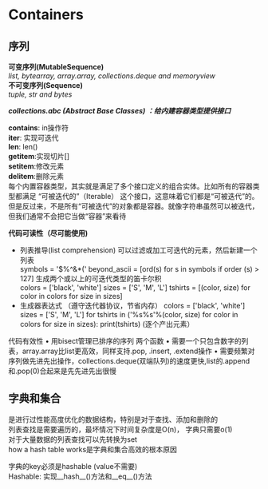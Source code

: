 # Containers
## 序列
**可变序列(MutableSequence)**  
*list, bytearray, array.array, collections.deque and memoryview*  
**不可变序列(Sequence)**  
*tuple, str and bytes*  

***collections.abc (Abstract Base Classes) ：给内建容器类型提供接口***

__contains__: in操作符  
__iter__: 实现可迭代  
__len__: len()  
__getitem__:实现切片[]  
__setitem__:修改元素  
__delitem__:删除元素  
每个内置容器类型，其实就是满足了多个接口定义的组合实体。比如所有的容器类型都满足 “可被迭代的”（Iterable） 这个接口，这意味着它们都是“可被迭代”的。但是反过来，不是所有“可被迭代”的对象都是容器。就像字符串虽然可以被迭代，但我们通常不会把它当做“容器”来看待  

**代码可读性（尽可能使用)**
* 列表推导(list comprehension)
	可以过滤或加工可迭代的元素，然后新建一个列表  
	symbols = '$%^&*('
	beyond_ascii = [ord(s) for s in symbols if order (s) > 127]
	生成两个或以上的可迭代类型的笛卡尔积  	
	colors = ['black', 'white']
	sizes = ['S', 'M', 'L']
	tshirts = [(color, size) for color in colors for size in sizes]
* 生成器表达式 （遵守迭代器协议，节省内存）
	colors = ['black', 'white']
	sizes = ['S', 'M', 'L']
	for tshirts in ('%s%s'%(color, size) for color in colors for size in sizes):
		print(tshirts)
	(逐个产出元素）
	
代码有效性
	• 用bisect管理已排序的序列
	两个函数
	• 需要一个只包含数字的列表，array.array比list更高效，同样支持.pop, .insert, .extend操作
	• 需要频繁对序列做先进先出操作，collections.deque(双端队列)的速度更快,list的.append和.pop(0)合起来是先先进先出很慢

## 字典和集合
是进行过性能高度优化的数据结构，特别是对于查找、添加和删除的  
列表查找是需要遍历的，最坏情况下时间复杂度是O(n)， 字典只需要o(1)  
对于大量数据的列表查找可以先转换为set  
how a hash table works是字典和集合高效的根本原因  

字典的key必须是hashable (value不需要)  
Hashable: 实现__hash__()方法和__eq__()方法  
